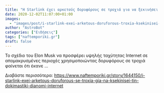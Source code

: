 ```yaml
---
title: "Η Starlink έχει αρκετούς δορυφόρους σε τροχιά για να ξεκινήσει την δοκιμαστική διανομή Internet"
date: 2020-12-02T11:07:00+01:00
images:
  - "images/post/i-starlink-exei-arketous-doruforous-troxia-ksekinisei-dokimastiki-dianomi-internet.jpg"
author: "AstroBot"
categories: ["Ειδήσεις"]
tags: ["naftemporiki.gr"]
draft: false
---
```


Το σχέδιο του Elon Musk να προσφέρει υψηλής ταχύτητας Internet σε απομακρυσμένες περιοχές χρησιμοποιώντας δορυφόρους σε τροχιά φαίνεται ότι έκανε ...

Διαβάστε περισσότερα: https://www.naftemporiki.gr/story/1644150/i-starlink-exei-arketous-doruforous-se-troxia-gia-na-ksekinisei-tin-dokimastiki-dianomi-internet

